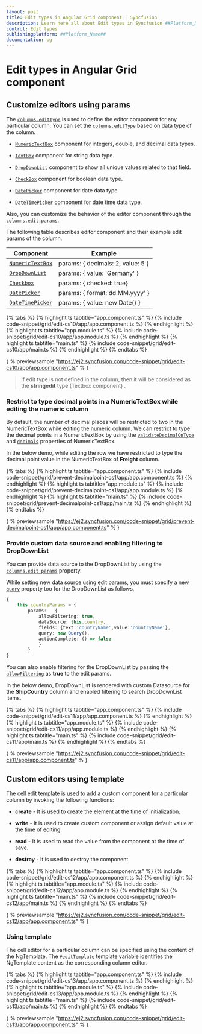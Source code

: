 ```yaml
---
layout: post
title: Edit types in Angular Grid component | Syncfusion
description: Learn here all about Edit types in Syncfusion ##Platform_Name## Grid component of Syncfusion Essential JS 2 and more.
control: Edit types 
publishingplatform: ##Platform_Name##
documentation: ug
---
```


# Edit types in Angular Grid component

## Customize editors using params

The [`columns.editType`](../../api/grid/column/#edittype) is used to define the editor component for any particular column.
You can set the [`columns.editType`](../../api/grid/column/#edittype) based on data type of the column.

* [`NumericTextBox`](../../numerictextbox) component for integers, double, and decimal data types.

* [`TextBox`](../../textbox) component for string data type.

* [`DropDownList`](../../drop-down-list) component to show all unique values related to that field.

* [`CheckBox`](../../check-box) component for boolean data type.

* [`DatePicker`](../../datepicker) component for date data type.

* [`DateTimePicker`](../../datetimepicker) component for date time data type.

Also, you can customize the behavior of the editor component through the [`columns.edit.params`](../../api/grid/column/#edit).

The following table describes editor component and their example edit params of the column.

Component |Example
-----|-----
[`NumericTextBox`](../../numerictextbox) | params: { decimals: 2, value: 5 }
[`DropDownList`](../../drop-down-list) | params: { value: 'Germany' }
[`Checkbox`](../../check-box) | params: { checked: true}
[`DatePicker`](../../datepicker) | params: { format:'dd.MM.yyyy' }
[`DateTimePicker`](../../datetimepicker) | params: { value: new Date() }

{% tabs %}
{% highlight ts tabtitle="app.component.ts" %}
{% include code-snippet/grid/edit-cs10/app/app.component.ts %}
{% endhighlight %}
{% highlight ts tabtitle="app.module.ts" %}
{% include code-snippet/grid/edit-cs10/app/app.module.ts %}
{% endhighlight %}
{% highlight ts tabtitle="main.ts" %}
{% include code-snippet/grid/edit-cs10/app/main.ts %}
{% endhighlight %}
{% endtabs %}
  
{ % previewsample "https://ej2.syncfusion.com/code-snippet/grid/edit-cs10/app/app.component.ts" % }

> If edit type is not defined in the column, then it will be considered as the **stringedit** type (Textbox component) .

### Restrict to type decimal points in a NumericTextBox while editing the numeric column

By default, the number of decimal places will be restricted to two in the NumericTextBox while editing the numeric column. We can restrict to type the decimal points in a NumericTextBox by using the [`validateDecimalOnType`](https://ej2.syncfusion.com/angular/documentation/api/numerictextbox/#validatedecimalontype) and [`decimals`](https://ej2.syncfusion.com/angular/documentation/api/numerictextbox/#decimals) properties of NumericTextBox.

In the below demo, while editing the row we have restricted to type the decimal point value in the NumericTextBox of **Freight** column.

{% tabs %}
{% highlight ts tabtitle="app.component.ts" %}
{% include code-snippet/grid/prevent-decimalpoint-cs1/app/app.component.ts %}
{% endhighlight %}
{% highlight ts tabtitle="app.module.ts" %}
{% include code-snippet/grid/prevent-decimalpoint-cs1/app/app.module.ts %}
{% endhighlight %}
{% highlight ts tabtitle="main.ts" %}
{% include code-snippet/grid/prevent-decimalpoint-cs1/app/main.ts %}
{% endhighlight %}
{% endtabs %}
  
{ % previewsample "https://ej2.syncfusion.com/code-snippet/grid/prevent-decimalpoint-cs1/app/app.component.ts" % }

### Provide custom data source and enabling filtering to DropDownList

You can provide data source to the DropDownList by using the [`columns.edit.params`](../../api/grid/column/#edit) property.

While setting new data source using edit params, you must specify a new [`query`](../../api/drop-down-list#query) property too for the DropDownList as follows,

```typescript
{
    this.countryParams = {
        params:   {
            allowFiltering: true,
            dataSource: this.country,
            fields: {text:'countryName',value:'countryName'},
            query: new Query(),
            actionComplete: () => false
            }
        }
}

```

You can also enable filtering for the DropDownList by passing the [`allowFiltering`](../../api/drop-down-list#allowfiltering) as **true** to the edit params.

In the below demo, DropDownList is rendered with custom Datasource for the **ShipCountry** column and enabled filtering to search DropDownList items.

{% tabs %}
{% highlight ts tabtitle="app.component.ts" %}
{% include code-snippet/grid/edit-cs11/app/app.component.ts %}
{% endhighlight %}
{% highlight ts tabtitle="app.module.ts" %}
{% include code-snippet/grid/edit-cs11/app/app.module.ts %}
{% endhighlight %}
{% highlight ts tabtitle="main.ts" %}
{% include code-snippet/grid/edit-cs11/app/main.ts %}
{% endhighlight %}
{% endtabs %}
  
{ % previewsample "https://ej2.syncfusion.com/code-snippet/grid/edit-cs11/app/app.component.ts" % }

## Custom editors using template

The cell edit template is used to add a custom component for a particular column by invoking the following functions:

* **create** - It is used to create the element at the time of initialization.

* **write** - It is used to create custom component or assign default value at the time of editing.

* **read** - It is used to read the value from the component at the time of save.

* **destroy** - It is used to destroy the component.

{% tabs %}
{% highlight ts tabtitle="app.component.ts" %}
{% include code-snippet/grid/edit-cs12/app/app.component.ts %}
{% endhighlight %}
{% highlight ts tabtitle="app.module.ts" %}
{% include code-snippet/grid/edit-cs12/app/app.module.ts %}
{% endhighlight %}
{% highlight ts tabtitle="main.ts" %}
{% include code-snippet/grid/edit-cs12/app/main.ts %}
{% endhighlight %}
{% endtabs %}
  
{ % previewsample "https://ej2.syncfusion.com/code-snippet/grid/edit-cs12/app/app.component.ts" % }

### Using template

The cell editor for a particular column can be specified using the content of the NgTemplate. The [`#editTemplate`](../../api/grid/column/#edittemplate-string) template variable identifies the NgTemplate content as the corresponding column editor.

{% tabs %}
{% highlight ts tabtitle="app.component.ts" %}
{% include code-snippet/grid/edit-cs13/app/app.component.ts %}
{% endhighlight %}
{% highlight ts tabtitle="app.module.ts" %}
{% include code-snippet/grid/edit-cs13/app/app.module.ts %}
{% endhighlight %}
{% highlight ts tabtitle="main.ts" %}
{% include code-snippet/grid/edit-cs13/app/main.ts %}
{% endhighlight %}
{% endtabs %}
  
{ % previewsample "https://ej2.syncfusion.com/code-snippet/grid/edit-cs13/app/app.component.ts" % }
